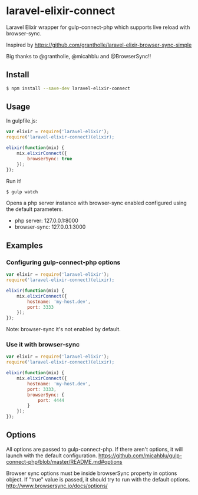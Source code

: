 # laravel-elixir-connect
Laravel Elixir wrapper for gulp-connect-php which supports live reload with browser-sync.

Inspired by https://github.com/grantholle/laravel-elixir-browser-sync-simple

Big thanks to @grantholle, @micahblu and @BrowserSync!!

## Install

```sh
$ npm install --save-dev laravel-elixir-connect
```

## Usage

In gulpfile.js:
```javascript
var elixir = require('laravel-elixir');
require('laravel-elixir-connect)(elixir);

elixir(function(mix) {
    mix.elixirConnect({
        browserSync: true
    });
});
```

Run it!
```sh
$ gulp watch
```

Opens a php server instance with browser-sync enabled configured using the default parameters.
* php server: 127.0.0.1:8000
* browser-sync: 127.0.0.1:3000

## Examples

### Configuring gulp-connect-php options

```javascript
var elixir = require('laravel-elixir');
require('laravel-elixir-connect)(elixir);

elixir(function(mix) {
    mix.elixirConnect({
        hostname: 'my-host.dev',
        port: 3333
    });
});
```

Note: browser-sync it's not enabled by default.

### Use it with browser-sync

```javascript
var elixir = require('laravel-elixir');
require('laravel-elixir-connect)(elixir);

elixir(function(mix) {
    mix.elixirConnect({
        hostname: 'my-host.dev',
        port: 3333,
        browserSync: {
        	port: 4444
        }
    });
});
```

## Options

All options are passed to gulp-connect-php. If there aren't options, it will launch with the default configuration. 
https://github.com/micahblu/gulp-connect-php/blob/master/README.md#options

Browser sync options must be inside browserSync property in options object. If "true" value is passed, it should try to run with the default options.
http://www.browsersync.io/docs/options/